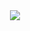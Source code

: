 <!--
**saibulusu/saibulusu** is a ✨ _special_ ✨ repository because its `README.md` (this file) appears on your GitHub profile.

Here are some ideas to get you started:

- 🔭 I’m currently working on ...
- 🌱 I’m currently learning ...
- 👯 I’m looking to collaborate on ...
- 🤔 I’m looking for help with ...
- 💬 Ask me about ...
- 📫 How to reach me: ...
- 😄 Pronouns: ...
- ⚡ Fun fact: ...
### Hello :fire:
-->

<div align="center">
    <a href="https://git.io/typing-svg"><img src="https://readme-typing-svg.demolab.com?size=30&center=true&vCenter=true&width=450&lines=Hello there 👋;Welcome to my profile 🎉;Software+Engineer 💻;(neo)vim+enthusiast 🔥"></a>
</div>
